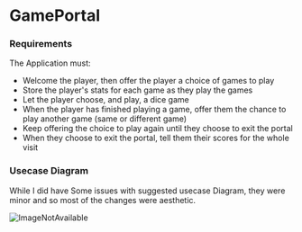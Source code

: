 # GamePortal

### Requirements
The Application must:
- Welcome the player, then offer the player a choice of games to play
- Store the player's stats for each game as they play the games
- Let the player choose, and play, a dice game
- When the player has finished playing a game, offer them the chance to play another game (same or different game)
- Keep offering the choice to play again until they choose to exit the portal
- When they choose to exit the portal, tell them their scores for the whole visit



### Usecase Diagram
While I did have Some issues with suggested usecase Diagram, they were minor and so most of the changes were aesthetic.  

<tabs>
<tab title="Original">
<img src="OriginalUseCase.png" alt="ImageNotAvailable"/>
</tab>
<tab title="Reformated Original">
<code-block lang="plantuml" src="Game_Portal_UC.puml"></code-block>
</tab>
<tab title="Updated">
<code-block lang="plantuml" src="Updated_Game_Portal_UC.puml"></code-block>
</tab>
<tab title="Experimental">
<code-block lang="plantuml" src="Experimental_Game_Portal_UC.puml"></code-block>
</tab>
</tabs>
